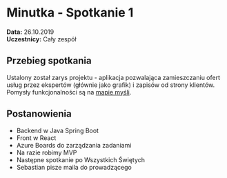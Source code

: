 # Minutka - Spotkanie 1

**Data:** 26.10.2019  
**Uczestnicy:** Cały zespół

## Przebieg spotkania

Ustalony został zarys projektu - aplikacja pozwalająca zamieszczaniu ofert usług przez ekspertów (głównie jako grafik) i zapisów od strony klientów. Pomysły funkcjonalności są na [mapie myśli](./Materialy/Mapa_myśli.jpg).

## Postanowienia

* Backend w Java Spring Boot
* Front w React
* Azure Boards do zarządzania zadaniami
* Na razie robimy MVP
* Następne spotkanie po Wszystkich Świętych
* Sebastian pisze maila do prowadzącego
